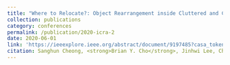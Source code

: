 ```yaml
---
title: "Where to Relocate?: Object Rearrangement inside Cluttered and Confined Environments for Robotic Manipulation"
collection: publications
category: conferences
permalink: /publication/2020-icra-2
date: 2020-06-01
link: 'https://ieeexplore.ieee.org/abstract/document/9197485?casa_token=IbgHiSlhjFEAAAAA:svGMcT_vWoPFNd7CD4EwbXyvmipCb9cJi9aTD6gyDRbURG-qAJ6EFUbv-vKNYfiD0pvy9AanCA'
citation: Sanghun Cheong, <strong>Brian Y. Cho</strong>, Jinhwi Lee, Changhwan Kim, and Changjoo Nam,, &quot;Where to Relocate?: Object Rearrangement inside Cluttered and Confined Environments for Robotic Manipulation&quot; <i>IEEE International Conference on Robotics and Automation</i> (ICRA 2020).
---
```


